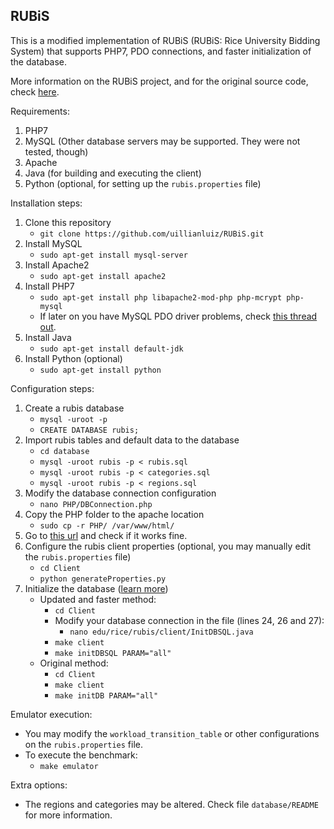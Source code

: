 ## RUBiS

This is a modified implementation of RUBiS (RUBiS: Rice University Bidding System) that supports PHP7, PDO connections, and faster initialization of the database.

More information on the RUBiS project, and for the original source code, check [here](http://rubis.ow2.org/).

Requirements:

1. PHP7
2. MySQL (Other database servers may be supported. They were not tested, though)
3. Apache
4. Java (for building and executing the client)
5. Python (optional, for setting up the `rubis.properties` file)

Installation steps:

1. Clone this repository
    * `git clone https://github.com/uillianluiz/RUBiS.git`
2. Install MySQL
    * `sudo apt-get install mysql-server`
3. Install Apache2
    * `sudo apt-get install apache2`
3. Install PHP7
    * `sudo apt-get install php libapache2-mod-php php-mcrypt php-mysql`
    * If later on you have MySQL PDO driver problems, check [this thread out](https://stackoverflow.com/a/42929132).
4. Install Java
    * `sudo apt-get install default-jdk`
5. Install Python (optional)
    * `sudo apt-get install python`

Configuration steps:

1. Create a rubis database
    * `mysql -uroot -p`
    * `CREATE DATABASE rubis;`
2. Import rubis tables and default data to the database
    * `cd database`
    * `mysql -uroot rubis -p < rubis.sql`
    * `mysql -uroot rubis -p < categories.sql`
    * `mysql -uroot rubis -p < regions.sql`
4. Modify the database connection configuration
    * `nano PHP/DBConnection.php`
5. Copy the PHP folder to the apache location
    * `sudo cp -r PHP/ /var/www/html/`
6. Go to [this url](http://localhost/PHP/BrowseCategories.php) and check if it works fine.
6. Configure the rubis client properties (optional, you may manually edit the `rubis.properties` file)
    * `cd Client`
    * `python generateProperties.py`
7. Initialize the database ([learn more](docs/initDB.md))
    * Updated and faster method:
        * `cd Client`
        * Modify your database connection in the file (lines 24, 26 and 27):
          * `nano edu/rice/rubis/client/InitDBSQL.java`
        * `make client`
        * `make initDBSQL PARAM="all"`
    * Original method:
        * `cd Client`
        * `make client`
        * `make initDB PARAM="all"`

Emulator execution:

* You may modify the `workload_transition_table` or other configurations on the `rubis.properties` file.
* To execute the benchmark:
    * `make emulator`

Extra options:

* The regions and categories may be altered. Check file `database/README` for more information.
